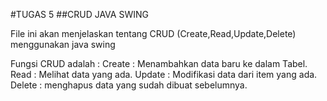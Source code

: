 #TUGAS 5
##CRUD JAVA SWING

File ini akan menjelaskan tentang CRUD (Create,Read,Update,Delete) menggunakan java swing

Fungsi CRUD adalah :
Create    : Menambahkan data baru ke dalam Tabel.
Read      : Melihat data yang ada.
Update    : Modifikasi data dari item yang ada.
Delete    : menghapus data yang sudah dibuat sebelumnya.
